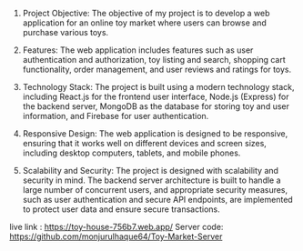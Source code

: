 1. Project Objective: The objective of my project is to develop a web application for an online toy market where users can browse and purchase various toys.

2. Features: The web application includes features such as user authentication and authorization, toy listing and search, shopping cart functionality, order management, and user reviews and ratings for toys.

3. Technology Stack: The project is built using a modern technology stack, including React.js for the frontend user interface, Node.js (Express) for the backend server, MongoDB as the database for storing toy and user information, and Firebase for user authentication.

4. Responsive Design: The web application is designed to be responsive, ensuring that it works well on different devices and screen sizes, including desktop computers, tablets, and mobile phones.

5. Scalability and Security: The project is designed with scalability and security in mind. The backend server architecture is built to handle a large number of concurrent users, and appropriate security measures, such as user authentication and secure API endpoints, are implemented to protect user data and ensure secure transactions.


live link : https://toy-house-756b7.web.app/
Server code: https://github.com/monjurulhaque64/Toy-Market-Server
